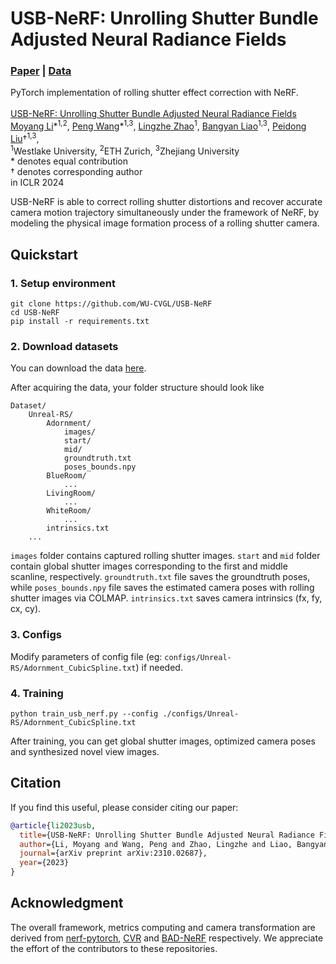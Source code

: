 # USB-NeRF: Unrolling Shutter Bundle Adjusted Neural Radiance Fields
<!-- ### [Project Page]() | [Video]() |  -->
### [Paper](https://arxiv.org/abs/2310.02687) | [Data](https://westlakeu-my.sharepoint.com/:f:/g/personal/cvgl_westlake_edu_cn/EtiKvq7Vm-lHhB2lkRPedGMBnn6J2J1IAElp9xjUp5Nkog)<br>
PyTorch implementation of rolling shutter effect correction with NeRF.<br><br>
[USB-NeRF: Unrolling Shutter Bundle Adjusted Neural Radiance Fields](https://arxiv.org/abs/2310.0268)  
 [Moyang Li](https://scholar.google.com/citations?user=Qvu8bNYAAAAJ&hl)\*<sup>1,2</sup>,
 [Peng Wang](https://wangpeng000.github.io/)\*<sup>1,3</sup>,
 [Lingzhe Zhao](https://scholar.google.com/citations?user=mN764NsAAAAJ&hl=en)<sup>1</sup>,
 [Bangyan Liao](https://scholar.google.com/citations?user=0z2qluIAAAAJ&hl)<sup>1,3</sup>,
 [Peidong Liu](https://ethliup.github.io/)†<sup>1,3</sup>,<br>
 <sup>1</sup>Westlake University, <sup>2</sup>ETH Zurich, <sup>3</sup>Zhejiang University  
\* denotes equal contribution  
† denotes corresponding author  
in ICLR 2024

USB-NeRF is able to correct rolling shutter distortions and recover accurate camera motion trajectory simultaneously under the framework of NeRF, by modeling the physical image formation process of a rolling shutter camera.

## Quickstart

### 1. Setup environment

```
git clone https://github.com/WU-CVGL/USB-NeRF
cd USB-NeRF
pip install -r requirements.txt
```

### 2. Download datasets

You can download the data [here](https://westlakeu-my.sharepoint.com/:f:/g/personal/cvgl_westlake_edu_cn/EtiKvq7Vm-lHhB2lkRPedGMBnn6J2J1IAElp9xjUp5Nkog).

After acquiring the data, your folder structure should look like
```
Dataset/
    Unreal-RS/
        Adornment/
            images/
            start/
            mid/
            groundtruth.txt
            poses_bounds.npy
        BlueRoom/
            ...
        LivingRoom/
            ...
        WhiteRoom/
            ...
        intrinsics.txt
    ...
```
`images` folder contains captured rolling shutter images. `start` and `mid` folder contain global shutter images corresponding to the first and middle scanline, respectively. `groundtruth.txt` file saves the groundtruth poses, while `poses_bounds.npy` file saves the estimated camera poses with rolling shutter images via COLMAP. `intrinsics.txt` saves camera intrinsics (fx, fy, cx, cy).

### 3. Configs

Modify parameters of config file (eg: `configs/Unreal-RS/Adornment_CubicSpline.txt`) if needed.


### 4. Training

```
python train_usb_nerf.py --config ./configs/Unreal-RS/Adornment_CubicSpline.txt
```

After training, you can get global shutter images, optimized camera poses and synthesized novel view images.

## Citation

If you find this useful, please consider citing our paper:

```bibtex
@article{li2023usb,
  title={USB-NeRF: Unrolling Shutter Bundle Adjusted Neural Radiance Fields},
  author={Li, Moyang and Wang, Peng and Zhao, Lingzhe and Liao, Bangyan and Liu, Peidong},
  journal={arXiv preprint arXiv:2310.02687},
  year={2023}
}
```

## Acknowledgment

The overall framework, metrics computing and camera transformation are derived from [nerf-pytorch](https://github.com/yenchenlin/nerf-pytorch/), [CVR](https://github.com/GitCVfb/CVR) and [BAD-NeRF](https://github.com/WU-CVGL/BAD-NeRF) respectively. We appreciate the effort of the contributors to these repositories.